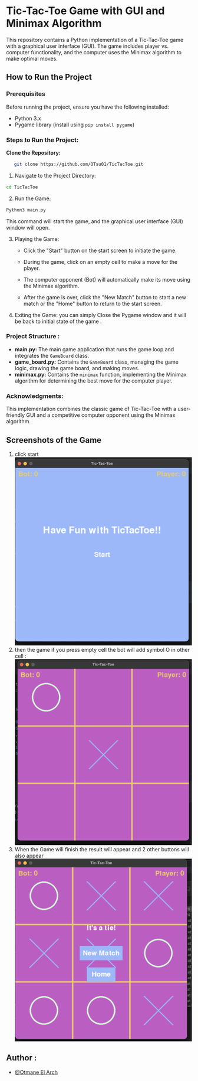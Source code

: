 
# Tic-Tac-Toe Game with GUI and Minimax Algorithm


This repository contains a Python implementation of a Tic-Tac-Toe game with a graphical user interface (GUI). The game includes player vs. computer functionality, and the computer uses the Minimax algorithm to make optimal moves.

## How to Run the Project

### Prerequisites

Before running the project, ensure you have the following installed:

- Python 3.x
- Pygame library (install using `pip install pygame`)

### Steps to Run the Project:
**Clone the Repository:**
```bash
   git clone https://github.com/OTsu01/TicTacToe.git
```

1.  Navigate to the Project Directory:
```bash
cd TicTacToe
```
2. Run the Game:
```bash
Python3 main.py
```
This command will start the game, and the graphical user interface (GUI) window will open.

3. Playing the Game:
   
   - Click the "Start" button on the start screen to initiate the game.
   
   - During the game, click on an empty cell to make a move for the player.
   - The computer opponent (Bot) will automatically make its move using the Minimax algorithm.
   - After the game is over, click the "New Match" button to start a new match or the "Home" button to return to the start screen.

4. Exiting the Game:
     you can simply Close the Pygame window and it will be back to initial state of the game .


### Project Structure :

- __main.py:__ The main game application that runs the game loop and integrates the `GameBoard` class.
- __game_board.py:__ Contains the `GameBoard` class, managing the game logic, drawing the game board, and making moves.
- __minimax.py:__ Contains the `minimax` function, implementing the Minimax algorithm for determining the best move for the computer player.

### Acknowledgments:

This implementation combines the classic game of Tic-Tac-Toe with a user-friendly GUI and a competitive computer opponent using the Minimax algorithm.


## Screenshots of the Game
  1. click start
![App Screenshot](https://github.com/OTsu01/TicTacToe/blob/main/App%20screenshot.png?raw=true)
  2. then the game if you press empty cell the bot will add symbol O in other cell :
![App Screenshot1](
   https://github.com/OTsu01/TicTacToe/blob/main/App%20screnshot1.png?raw=true
)
3. When the Game will finish the result will appear and 2 other buttons will also appear 
![App Screenshot3](https://github.com/OTsu01/TicTacToe/blob/main/App%20screenshot2.png?raw=true)
  
## Author :

- [@Otmane El Arch](https://github.com/OTsu01)

